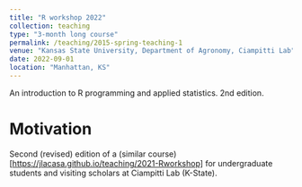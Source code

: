 ```yaml
---
title: "R workshop 2022"
collection: teaching
type: "3-month long course"
permalink: /teaching/2015-spring-teaching-1
venue: "Kansas State University, Department of Agronomy, Ciampitti Lab"
date: 2022-09-01
location: "Manhattan, KS"
---
```


An introduction to R programming and applied statistics. 2nd edition.

Motivation
======
Second (revised) edition of a (similar course)[https://jlacasa.github.io/teaching/2021-Rworkshop] for undergraduate students and visiting scholars at Ciampitti Lab (K-State).
